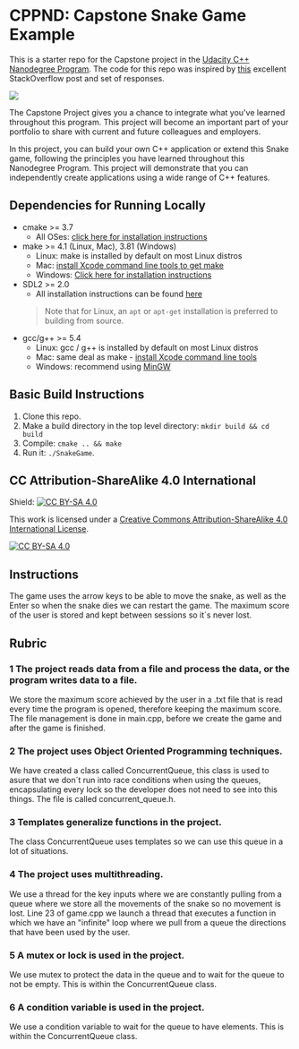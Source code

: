 # CPPND: Capstone Snake Game Example

This is a starter repo for the Capstone project in the [Udacity C++ Nanodegree Program](https://www.udacity.com/course/c-plus-plus-nanodegree--nd213). The code for this repo was inspired by [this](https://codereview.stackexchange.com/questions/212296/snake-game-in-c-with-sdl) excellent StackOverflow post and set of responses.

<img src="snake_game.gif"/>

The Capstone Project gives you a chance to integrate what you've learned throughout this program. This project will become an important part of your portfolio to share with current and future colleagues and employers.

In this project, you can build your own C++ application or extend this Snake game, following the principles you have learned throughout this Nanodegree Program. This project will demonstrate that you can independently create applications using a wide range of C++ features.

## Dependencies for Running Locally
* cmake >= 3.7
  * All OSes: [click here for installation instructions](https://cmake.org/install/)
* make >= 4.1 (Linux, Mac), 3.81 (Windows)
  * Linux: make is installed by default on most Linux distros
  * Mac: [install Xcode command line tools to get make](https://developer.apple.com/xcode/features/)
  * Windows: [Click here for installation instructions](http://gnuwin32.sourceforge.net/packages/make.htm)
* SDL2 >= 2.0
  * All installation instructions can be found [here](https://wiki.libsdl.org/Installation)
  >Note that for Linux, an `apt` or `apt-get` installation is preferred to building from source. 
* gcc/g++ >= 5.4
  * Linux: gcc / g++ is installed by default on most Linux distros
  * Mac: same deal as make - [install Xcode command line tools](https://developer.apple.com/xcode/features/)
  * Windows: recommend using [MinGW](http://www.mingw.org/)

## Basic Build Instructions

1. Clone this repo.
2. Make a build directory in the top level directory: `mkdir build && cd build`
3. Compile: `cmake .. && make`
4. Run it: `./SnakeGame`.


## CC Attribution-ShareAlike 4.0 International


Shield: [![CC BY-SA 4.0][cc-by-sa-shield]][cc-by-sa]

This work is licensed under a
[Creative Commons Attribution-ShareAlike 4.0 International License][cc-by-sa].

[![CC BY-SA 4.0][cc-by-sa-image]][cc-by-sa]

[cc-by-sa]: http://creativecommons.org/licenses/by-sa/4.0/
[cc-by-sa-image]: https://licensebuttons.net/l/by-sa/4.0/88x31.png
[cc-by-sa-shield]: https://img.shields.io/badge/License-CC%20BY--SA%204.0-lightgrey.svg

## Instructions

The game uses the arrow keys to be able to move the snake, as well as the Enter so when the snake dies we can restart the game.
The maximum score of the user is stored and kept between sessions so it´s never lost.

## Rubric

### 1 The project reads data from a file and process the data, or the program writes data to a file.

We store the maximum score achieved by the user in a .txt file that is read every time the program is opened, therefore keeping the maximum score.
The file management is done in main.cpp, before we create the game and after the game is finished.

### 2 The project uses Object Oriented Programming techniques.

We have created a class called ConcurrentQueue, this class is used to asure that we don´t run into race conditions when using the queues, encapsulating every lock so the developer does not need to see into this things.
The file is called concurrent_queue.h.

### 3 Templates generalize functions in the project.

The class ConcurrentQueue uses templates so we can use this queue in a lot of situations.

### 4 The project uses multithreading.

We use a thread for the key inputs where we are constantly pulling from a queue where we store all the movements of the snake so no movement is lost.
Line 23 of game.cpp we launch a thread that executes a function in which we have an "infinite" loop where we pull from a queue the directions that have been used by the user.

### 5 A mutex or lock is used in the project.

We use mutex to protect the data in the queue and to wait for the queue to not be empty.
This is within the ConcurrentQueue class.

### 6 A condition variable is used in the project.

We use a condition variable to wait for the queue to have elements.
This is within the ConcurrentQueue class.